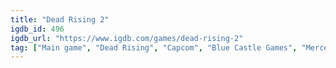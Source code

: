 ```yaml
---
title: "Dead Rising 2"
igdb_id: 496
igdb_url: "https://www.igdb.com/games/dead-rising-2"
tag: ["Main game", "Dead Rising", "Capcom", "Blue Castle Games", "Mercenary Technology", "Hack and slash/Beat 'em up", "Adventure", "Single player", "Multiplayer", "Co-operative", "Third person", "Action", "Horror", "Survival", "Comedy", "Sandbox"]
---
```

